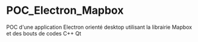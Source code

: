 # POC_Electron_Mapbox
POC d'une application Electron orienté desktop utilisant la librairie Mapbox et des bouts de codes C++ Qt
